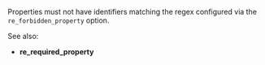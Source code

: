 Properties must not have identifiers matching the regex configured via the
`re_forbidden_property` option.

See also:

- **re_required_property**
